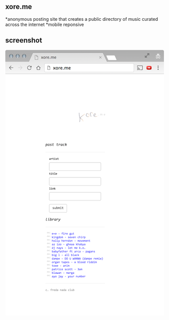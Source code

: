 ## xore.me
*anonymous posting site that creates a public directory of music curated across the internet
*mobile reponsive

## screenshot

![screenshot](https://github.com/fredanada/xore.me/raw/master/public/screenshot.png)
